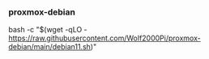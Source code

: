 ### proxmox-debian

 bash -c "$(wget -qLO - https://raw.githubusercontent.com/Wolf2000Pi/proxmox-debian/main/debian11.sh)"
